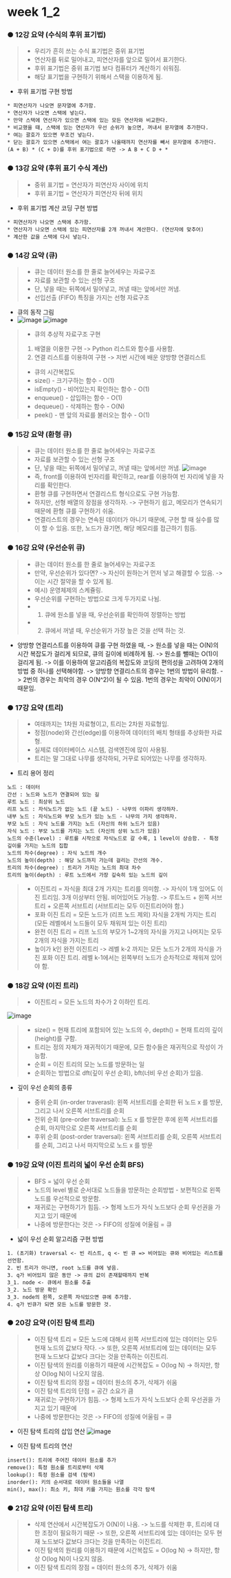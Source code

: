 # week 1_2

### ● 12강 요약 (수식의 후위 표기법)
> * 우리가 흔히 쓰는 수식 표기법은 중위 표기법
> * 연산자를 뒤로 밀어내고, 피연산자를 앞으로 밀어서 표기한다.
> * 후위 표기법은 중위 표기법 보다 컴퓨터가 계산하기 쉬워짐.
> * 해당 표기법을 구현하기 위해서 스택을 이용하게 됨.
* 후위 표기법 구현 방법
```
* 피연산자가 나오면 문자열에 추가함.
* 연산자가 나오면 스택에 넣는다.
* 만약 스택에 연산자가 있으면 스택에 있는 모든 연산자와 비교한다.
* 비교했을 때, 스택에 있는 연산자가 우선 순위가 높으면, 꺼내서 문자열에 추가한다.
* 여는 괄호가 있으면 무조건 넣는다.
* 닫는 괄호가 있으면 스택에서 여는 괄호가 나올때까지 연산자를 빼서 문자열에 추가한다.
(A + B) * (C + D)를 후위 표기법으로 하면 -> A B + C D + *
```
### ● 13강 요약 (후위 표기 수식 계산)
> * 중위 표기법 = 연산자가 피연산자 사이에 위치
> * 후위 표기법 = 연산자가 피연산자 뒤에 위치
* 후위 표기법 계산 코딩 구현 방법
```
* 피연산자가 나오면 스택에 추가함.
* 연산자가 나오면 스택에 있는 피연산자를 2개 꺼내서 계산한다. (연산자에 맞추어)
* 계산한 값을 스택에 다시 넣는다.
```
### ● 14강 요약 (큐)
> * 큐는 데이터 원소를 한 줄로 늘어세우는 자료구조
> * 자료를 보관할 수 있는 선형 구조
> * 단, 넣을 때는 뒤쪽에서 밀어넣고, 꺼낼 때는 앞에서만 꺼냄.
> * 선입선출 (FIFO) 특징을 가지는 선형 자료구조
* 큐의 동작 그림
* ![image](https://user-images.githubusercontent.com/55529455/154265211-95ec3aef-f023-4e79-a4d7-35e6a910edb3.png) ![image](https://user-images.githubusercontent.com/55529455/154265270-55946252-fb53-4de4-a036-8135888638b7.png)
> * 큐의 추상적 자료구조 구현
> 1. 배열을 이용한 구현 -> Python 리스트와 함수를 사용함.
> 2. 연결 리스트를 이용하여 구현 -> 저번 시간에 배운 양방향 연결리스트
> * 큐의 시간복잡도
> * size() - 크기구하는 함수 - O(1)
> * isEmpty() - 비어있는지 확인하는 함수 - O(1)
> * enqueue() - 삽입하는 함수 - O(1)
> * dequeue() - 삭제하는 함수 - O(N)
> * peek() - 맨 앞의 자료를 불러오는 함수 - O(1)

### ● 15강 요약 (환형 큐)
> * 큐는 데이터 원소를 한 줄로 늘어세우는 자료구조
> * 자료를 보관할 수 있는 선형 구조
> * 단, 넣을 때는 뒤쪽에서 밀어넣고, 꺼낼 때는 앞에서만 꺼냄.
![image](https://user-images.githubusercontent.com/55529455/154473156-51d3b375-94b7-4d04-b471-e5e3ed55a374.png)
> * 즉, front를 이용하여 빈자리를 확인하고, rear를 이용하여 빈 자리에 넣을 자리를 확인한다.
> * 환형 큐를 구현하면서 연결리스트 형식으로도 구현 가능함.
> * 하지만, 선형 배열의 장점을 생각하자. -> 구현하기 쉽고, 메모리가 연속되기 때문에 환형 큐를 구현하기 쉬움.
> * 연결리스트의 경우는 연속된 데이터가 아니기 때문에, 구현 할 때 실수를 많이 할 수 있음. 또한, 노드가 끊기면, 해당 메모리를 접근하기 힘듬.

### ● 16강 요약 (우선순위 큐)
> * 큐는 데이터 원소를 한 줄로 늘어세우는 자료구조
> * 만약, 우선순위가 있다면? -> 자신이 원하는거 먼저 넣고 해결할 수 있음. -> 이는 시간 절약을 할 수 있게 됨.
> * 예시) 운영체제의 스케쥴링.
> * 우선순위를 구현하는 방법으로 크게 두가지로 나뉨.
> * 1. 큐에 원소를 넣을 때, 우선순위를 확인하여 정렬하는 방법
> * 2. 큐에서 꺼낼 때, 우선순위가 가장 높은 것을 선택 하는 것.
* 양방향 연결리스트를 이용하여 큐를 구현 하였을 때,
-> 원소를 넣을 때는 O(N)의 시간 복잡도가 걸리게 되므로, 큐의 길이에 비례하게 됨.
-> 원소를 뺄때는 O(1)이 걸리게 됨.
-> 이를 이용하여 알고리즘의 복잡도와 코딩의 편의성을 고려하여 2개의 방법 중 하나를 선택해야함.
-> 양방향 연결리스트의 경우는 1번의 방법이 유리함. -> 2번의 경우는 최악의 경우 O(N^2)이 될 수 있음. 1번의 경우는 최악이 O(N)이기 때문임.

### ● 17강 요약 (트리)
> * 여태까지는 1차원 자료형이고, 트리는 2차원 자료형임.
> * 정점(node)와 간선(edge)를 이용하여 데이터의 배치 형태를 추상화한 자료형.
> * 실제로 데이터베이스 시스템, 검색엔진에 많이 사용됨.
> * 트리는 말 그대로 나무를 생각하되, 거꾸로 되어있는 나무를 생각하자.
* 트리 용어 정리
```
노드 : 데이터
간선 : 노드와 노드가 연결되어 있는 길
루트 노드 : 최상위 노드
리프 노드 : 자식노드가 없는 노드 (끝 노드) - 나무의 이파리 생각하자.
내부 노드 : 자식노드와 부모 노드가 있는 노드 - 나무의 가지 생각하자.
부모 노드 : 자식 노드를 가지는 노드 (자신의 하위 노드가 있음)
자식 노드 : 부모 노드를 가지는 노드 (자신의 상위 노드가 있음)
노드의 수준(level) : 루트를 시작으로 자식노드로 갈 수록, 1 level이 상승함. - 특정 깊이를 가지는 노드의 집합
노드의 차수(degree) : 자식 노드의 개수
노드의 높이(depth) : 해당 노드까지 가는데 걸리는 간선의 개수.
트리의 차수(degree) : 트리가 가지는 노드의 최대 차수
트리의 높이(depth) : 루트 노드에서 가장 깊숙히 있는 노드의 깊이
```
> * 이진트리 = 자식을 최대 2개 가지는 트리를 의미함. -> 자식이 1개 있어도 이진 트리임. 3개 이상부터 안됨. 비어있어도 가능함.
> -> 루트노드 + 왼쪽 서브트리 + 오른쪽 서브트리 (서브트리는 모두 이진트리어야 함.)
> * 포화 이진 트리 = 모든 노드가 (리프 노드 제외) 자식을 2개씩 가지는 트리 (모든 레벨에서 노드들이 모두 채워져 있는 이진 트리)
> * 완전 이진 트리 = 리프 노드의 부모가 1~2개의 자식을 가지고 나머지는 모두 2개의 자식을 가지는 트리
> * 높이가 k인 완전 이진트리
> -> 레벨 k-2 까지는 모든 노드가 2개의 자식을 가진 포화 이진 트리. 레벨 k-1에서는 왼쪽부터 노드가 순차적으로 채워져 있어야 함.

### ● 18강 요약 (이진 트리)
> * 이진트리 = 모든 노드의 차수가 2 이하인 트리.

![image](https://user-images.githubusercontent.com/55529455/154479648-57a6bca1-ca3c-4636-b7a0-d2526347943c.png)

> * size() = 현재 트리에 포함되어 있는 노드의 수, depth() = 현재 트리의 깊이 (height)를 구함.
> * 트리는 정의 자체가 재귀적이기 때문에, 모든 함수들은 재귀적으로 작성이 가능함.
> * 순회 = 이진 트리의 모는 노드를 방문하는 일
> * 순회하는 방법으로 dft(깊이 우선 순회), bft(너비 우선 순회)가 있음.
* 깊이 우선 순회의 종류
> * 중위 순회 (in-order traverasl): 왼쪽 서브트리를 순회한 뒤 노드 x 를 방문, 그리고 나서 오른쪽 서브트리를 순회
> * 전위 순회 (pre-order traversal): 노드 x 를 방문한 후에 왼쪽 서브트리를 순회, 마지막으로 오른쪽 서브트리를 순회
> * 후위 순회 (post-order traversal): 왼쪽 서브트리를 순회, 오른쪽 서브트리를 순회, 그리고 나서 마지막으로 노드 x 를 방문

### ● 19강 요약 (이진 트리의 넓이 우선 순회 BFS)
> * BFS = 넓이 우선 순회
> * 노드의 level 별로 순서대로 노드들을 방문하는 순회방법 - 보편적으로 왼쪽 노드를 우선적으로 방문함.
> * 재귀로는 구현하기가 힘듬. -> 형제 노드가 자식 노드보다 순회 우선권을 가지고 있기 때문에
> * 나중에 방문한다는 것은 -> FIFO의 성질에 어울림 = 큐
* 넓이 우선 순회 알고리즘 구현 방법
```
1. (초기화) traversal <- 빈 리스트, q <- 빈 큐 => 비어있는 큐와 비어있는 리스트를 선언함.
2. 빈 트리가 아니면, root 노드를 큐에 넣음.
3. q가 비어있지 않은 동안 -> 큐의 값이 존재할때까지 반복
3_1. node <- 큐에서 원소를 추출
3_2. 노드 방문 확인
3_3. node의 왼쪽, 오른쪽 자식있으면 큐에 추가함.
4. q가 빈큐가 되면 모든 노드를 방문한 것.
```
### ● 20강 요약 (이진 탐색 트리)
> * 이진 탐색 트리 = 모든 노드에 대해서 왼쪽 서브트리에 있는 데이터는 모두 현재 노드의 값보다 작다.
> -> 또한, 오른쪽 서브트리에 있는 데이터는 모두 현재 노드보다 값보다 크다는 것을 만족하는 이진트리.
> * 이진 탐색의 원리를 이용하기 때문에 시간복잡도 = O(log N) -> 하지만, 항상 O(log N)이 나오지 않음.
> * 이진 탐색 트리의 장점 = 데이터 원소의 추가, 삭제가 쉬움
> * 이진 탐색 트리의 단점 = 공간 소요가 큼
> * 재귀로는 구현하기가 힘듬. -> 형제 노드가 자식 노드보다 순회 우선권을 가지고 있기 때문에
> * 나중에 방문한다는 것은 -> FIFO의 성질에 어울림 = 큐
* 이진 탐색 트리의 삽입 연산
![image](https://user-images.githubusercontent.com/55529455/154501300-b94b2733-dcbc-4b4b-a2b9-b9e9662ae2c8.png)

* 이진 탐색 트리의 연산
```
insert(): 트리에 주어진 데이터 원소를 추가
remove(): 특정 원소를 트리로부터 삭제
lookup(): 특정 원소를 검색 (탐색)
inorder(): 키의 순서대로 데이터 원소들을 나열
min(), max(): 최소 키, 최대 키를 가지는 원소를 각각 탐색
```
### ● 21강 요약 (이진 탐색 트리)
> * 삭제 연산에서 시간복잡도가 O(N)이 나옴. -> 노드를 삭제한 후, 트리에 대한 조정이 필요하기 때문
> -> 또한, 오른쪽 서브트리에 있는 데이터는 모두 현재 노드보다 값보다 크다는 것을 만족하는 이진트리.
> * 이진 탐색의 원리를 이용하기 때문에 시간복잡도 = O(log N) -> 하지만, 항상 O(log N)이 나오지 않음.
> * 이진 탐색 트리의 장점 = 데이터 원소의 추가, 삭제가 쉬움
